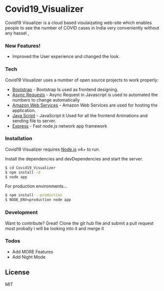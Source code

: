 # Covid19_Visualizer
Covid19 Visualizer is a cloud based visulaizating web-site which enables people to see the number of COVID cases in India very conveniently without any hassel ,

### New Features!

  - Improved the User experience and changed the look.

### Tech

Covid19 Visualizer uses a number of open source projects to work properly:

* [Bootstrap]() - Bootstrap Is used as frontend designing.
* [Async Requests]() - Async Request in Javascript is used to automated the numbers to change automatically
* [Amazon Web Services]() - Amazon Web Services are used for hosting the application.
* [Java Script]() - JavaScript it Used for all the frontend Animations and sending file to server.
* [Express]() - Fast node.js network app framework 


### Installation

Covid19 Visualizer requires [Node.js](https://nodejs.org/) v4+ to run.

Install the dependencies and devDependencies and start the server.

```sh
$ cd Covid19_Visualizer
$ npm install -d
$ node app
```

For production environments...

```sh
$ npm install --production
$ NODE_ENV=production node app
```

### Development

Want to contribute? Great!
Clone the git hub file and submit a pull request most probally i will be looking into it and merge it

### Todos

 - Add MORE Features
 - Add Night Mode

License
----
MIT
